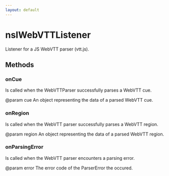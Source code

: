 ```yaml
---
layout: default
---
```


# nsIWebVTTListener #

Listener for a JS WebVTT parser (vtt.js).


## Methods ##

### onCue ###

Is called when the WebVTTParser successfully parses a WebVTT cue.

@param cue An object representing the data of a parsed WebVTT cue.


### onRegion ###

Is called when the WebVTT parser successfully parses a WebVTT region.

@param region An object representing the data of a parsed
              WebVTT region.


### onParsingError ###

Is called when the WebVTT parser encounters a parsing error.

@param error The error code of the ParserError the occured.

